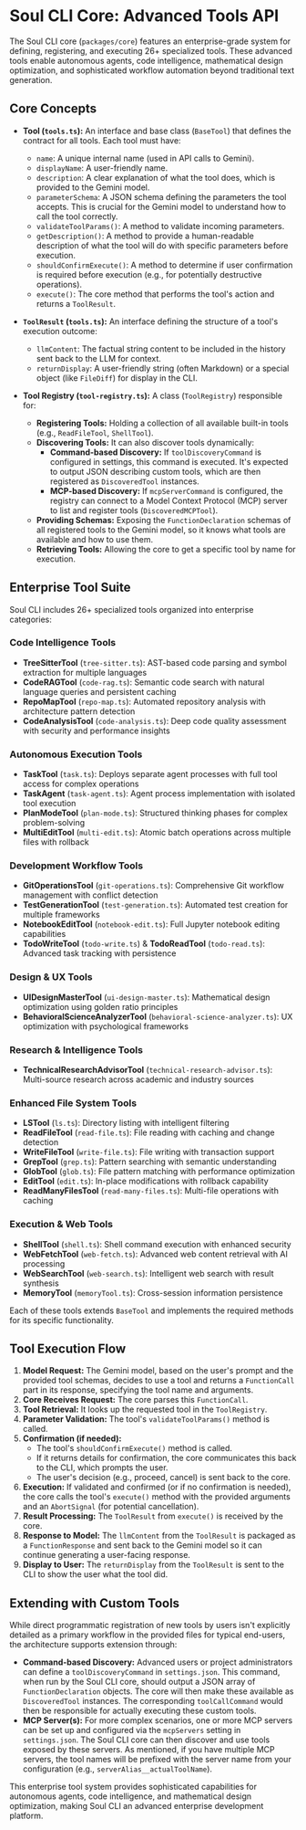 # Soul CLI Core: Advanced Tools API

The Soul CLI core (`packages/core`) features an enterprise-grade system for defining, registering, and executing 26+ specialized tools. These advanced tools enable autonomous agents, code intelligence, mathematical design optimization, and sophisticated workflow automation beyond traditional text generation.

## Core Concepts

- **Tool (`tools.ts`):** An interface and base class (`BaseTool`) that defines the contract for all tools. Each tool must have:
  - `name`: A unique internal name (used in API calls to Gemini).
  - `displayName`: A user-friendly name.
  - `description`: A clear explanation of what the tool does, which is provided to the Gemini model.
  - `parameterSchema`: A JSON schema defining the parameters the tool accepts. This is crucial for the Gemini model to understand how to call the tool correctly.
  - `validateToolParams()`: A method to validate incoming parameters.
  - `getDescription()`: A method to provide a human-readable description of what the tool will do with specific parameters before execution.
  - `shouldConfirmExecute()`: A method to determine if user confirmation is required before execution (e.g., for potentially destructive operations).
  - `execute()`: The core method that performs the tool's action and returns a `ToolResult`.

- **`ToolResult` (`tools.ts`):** An interface defining the structure of a tool's execution outcome:
  - `llmContent`: The factual string content to be included in the history sent back to the LLM for context.
  - `returnDisplay`: A user-friendly string (often Markdown) or a special object (like `FileDiff`) for display in the CLI.

- **Tool Registry (`tool-registry.ts`):** A class (`ToolRegistry`) responsible for:
  - **Registering Tools:** Holding a collection of all available built-in tools (e.g., `ReadFileTool`, `ShellTool`).
  - **Discovering Tools:** It can also discover tools dynamically:
    - **Command-based Discovery:** If `toolDiscoveryCommand` is configured in settings, this command is executed. It's expected to output JSON describing custom tools, which are then registered as `DiscoveredTool` instances.
    - **MCP-based Discovery:** If `mcpServerCommand` is configured, the registry can connect to a Model Context Protocol (MCP) server to list and register tools (`DiscoveredMCPTool`).
  - **Providing Schemas:** Exposing the `FunctionDeclaration` schemas of all registered tools to the Gemini model, so it knows what tools are available and how to use them.
  - **Retrieving Tools:** Allowing the core to get a specific tool by name for execution.

## Enterprise Tool Suite

Soul CLI includes 26+ specialized tools organized into enterprise categories:

### Code Intelligence Tools
- **TreeSitterTool** (`tree-sitter.ts`): AST-based code parsing and symbol extraction for multiple languages
- **CodeRAGTool** (`code-rag.ts`): Semantic code search with natural language queries and persistent caching
- **RepoMapTool** (`repo-map.ts`): Automated repository analysis with architecture pattern detection
- **CodeAnalysisTool** (`code-analysis.ts`): Deep code quality assessment with security and performance insights

### Autonomous Execution Tools
- **TaskTool** (`task.ts`): Deploys separate agent processes with full tool access for complex operations
- **TaskAgent** (`task-agent.ts`): Agent process implementation with isolated tool execution
- **PlanModeTool** (`plan-mode.ts`): Structured thinking phases for complex problem-solving
- **MultiEditTool** (`multi-edit.ts`): Atomic batch operations across multiple files with rollback

### Development Workflow Tools
- **GitOperationsTool** (`git-operations.ts`): Comprehensive Git workflow management with conflict detection
- **TestGenerationTool** (`test-generation.ts`): Automated test creation for multiple frameworks
- **NotebookEditTool** (`notebook-edit.ts`): Full Jupyter notebook editing capabilities
- **TodoWriteTool** (`todo-write.ts`) & **TodoReadTool** (`todo-read.ts`): Advanced task tracking with persistence

### Design & UX Tools
- **UIDesignMasterTool** (`ui-design-master.ts`): Mathematical design optimization using golden ratio principles
- **BehavioralScienceAnalyzerTool** (`behavioral-science-analyzer.ts`): UX optimization with psychological frameworks

### Research & Intelligence Tools
- **TechnicalResearchAdvisorTool** (`technical-research-advisor.ts`): Multi-source research across academic and industry sources

### Enhanced File System Tools
- **LSTool** (`ls.ts`): Directory listing with intelligent filtering
- **ReadFileTool** (`read-file.ts`): File reading with caching and change detection
- **WriteFileTool** (`write-file.ts`): File writing with transaction support
- **GrepTool** (`grep.ts`): Pattern searching with semantic understanding
- **GlobTool** (`glob.ts`): File pattern matching with performance optimization
- **EditTool** (`edit.ts`): In-place modifications with rollback capability
- **ReadManyFilesTool** (`read-many-files.ts`): Multi-file operations with caching

### Execution & Web Tools
- **ShellTool** (`shell.ts`): Shell command execution with enhanced security
- **WebFetchTool** (`web-fetch.ts`): Advanced web content retrieval with AI processing
- **WebSearchTool** (`web-search.ts`): Intelligent web search with result synthesis
- **MemoryTool** (`memoryTool.ts`): Cross-session information persistence

Each of these tools extends `BaseTool` and implements the required methods for its specific functionality.

## Tool Execution Flow

1.  **Model Request:** The Gemini model, based on the user's prompt and the provided tool schemas, decides to use a tool and returns a `FunctionCall` part in its response, specifying the tool name and arguments.
2.  **Core Receives Request:** The core parses this `FunctionCall`.
3.  **Tool Retrieval:** It looks up the requested tool in the `ToolRegistry`.
4.  **Parameter Validation:** The tool's `validateToolParams()` method is called.
5.  **Confirmation (if needed):**
    - The tool's `shouldConfirmExecute()` method is called.
    - If it returns details for confirmation, the core communicates this back to the CLI, which prompts the user.
    - The user's decision (e.g., proceed, cancel) is sent back to the core.
6.  **Execution:** If validated and confirmed (or if no confirmation is needed), the core calls the tool's `execute()` method with the provided arguments and an `AbortSignal` (for potential cancellation).
7.  **Result Processing:** The `ToolResult` from `execute()` is received by the core.
8.  **Response to Model:** The `llmContent` from the `ToolResult` is packaged as a `FunctionResponse` and sent back to the Gemini model so it can continue generating a user-facing response.
9.  **Display to User:** The `returnDisplay` from the `ToolResult` is sent to the CLI to show the user what the tool did.

## Extending with Custom Tools

While direct programmatic registration of new tools by users isn't explicitly detailed as a primary workflow in the provided files for typical end-users, the architecture supports extension through:

- **Command-based Discovery:** Advanced users or project administrators can define a `toolDiscoveryCommand` in `settings.json`. This command, when run by the Soul CLI core, should output a JSON array of `FunctionDeclaration` objects. The core will then make these available as `DiscoveredTool` instances. The corresponding `toolCallCommand` would then be responsible for actually executing these custom tools.
- **MCP Server(s):** For more complex scenarios, one or more MCP servers can be set up and configured via the `mcpServers` setting in `settings.json`. The Soul CLI core can then discover and use tools exposed by these servers. As mentioned, if you have multiple MCP servers, the tool names will be prefixed with the server name from your configuration (e.g., `serverAlias__actualToolName`).

This enterprise tool system provides sophisticated capabilities for autonomous agents, code intelligence, and mathematical design optimization, making Soul CLI an advanced enterprise development platform.
